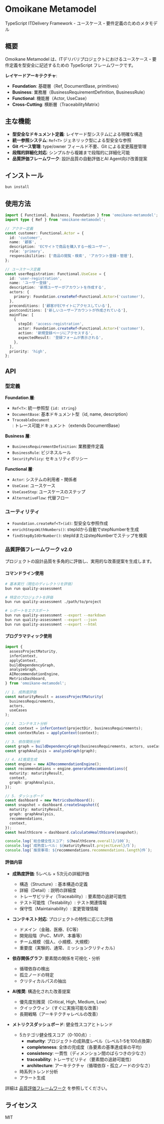 # Omoikane Metamodel

TypeScript ITDelivery Framework - ユースケース・要件定義のためのメタモデル

## 概要

Omoikane Metamodel は、ITデリバリプロジェクトにおけるユースケース・要件定義を型安全に記述するための TypeScript フレームワークです。

**レイヤードアーキテクチャ**:
- **Foundation**: 基礎層（Ref<T>, DocumentBase, primitives）
- **Business**: 業務層（BusinessRequirementDefinition, BusinessRule）
- **Functional**: 機能層（Actor, UseCase）
- **Cross-Cutting**: 横断層（TraceabilityMatrix）

## 主な機能

- **型安全なドキュメント定義**: レイヤード型システムによる明確な構造
- **統一参照システム**: `Ref<T>` ジェネリック型による型安全な参照
- **Git ベース管理**: type/owner フィールド不要、Git による変更履歴管理
- **段階的詳細化対応**: シンプルから複雑まで段階的に詳細化可能
- **品質評価フレームワーク**: 設計品質の自動評価とAI Agent向け改善提案

## インストール

```bash
bun install
```

## 使用方法

```typescript
import { Functional, Business, Foundation } from 'omoikane-metamodel';
import type { Ref } from 'omoikane-metamodel';

// アクター定義
const customer: Functional.Actor = {
  id: 'customer',
  name: '顧客',
  description: 'ECサイトで商品を購入する一般ユーザー',
  role: 'primary',
  responsibilities: ['商品の閲覧・検索', 'アカウント登録・管理'],
};

// ユースケース定義
const userRegistration: Functional.UseCase = {
  id: 'user-registration',
  name: 'ユーザー登録',
  description: '新規ユーザーがアカウントを作成する',
  actors: {
    primary: Foundation.createRef<Functional.Actor>('customer'),
  },
  preconditions: ['顧客がECサイトにアクセスしている'],
  postconditions: ['新しいユーザーアカウントが作成されている'],
  mainFlow: [
    {
      stepId: 'access-registration',
      actor: Foundation.createRef<Functional.Actor>('customer'),
      action: '新規登録ページにアクセスする',
      expectedResult: '登録フォームが表示される',
    },
  ],
  priority: 'high',
};
```

## API

### 型定義

**Foundation 層**:
- `Ref<T>`: 統一参照型 `{id: string}`
- `DocumentBase`: 基本ドキュメント型（id, name, description）
- `TraceableDocument`: トレース可能ドキュメント（extends DocumentBase）

**Business 層**:
- `BusinessRequirementDefinition`: 業務要件定義
- `BusinessRule`: ビジネスルール
- `SecurityPolicy`: セキュリティポリシー

**Functional 層**:
- `Actor`: システムの利用者・関係者
- `UseCase`: ユースケース
- `UseCaseStep`: ユースケースのステップ
- `AlternativeFlow`: 代替フロー

### ユーティリティ

- `Foundation.createRef<T>(id)`: 型安全な参照作成
- `enrichStepsWithNumbers()`: stepIdから自動でstepNumberを生成
- `findStepByIdOrNumber()`: stepIdまたはstepNumberでステップを検索

### 品質評価フレームワーク v2.0

プロジェクトの設計品質を多角的に評価し、実用的な改善提案を生成します。

#### コマンドライン使用

```bash
# 基本実行（現在のディレクトリを評価）
bun run quality-assessment

# 特定のプロジェクトを評価
bun run quality-assessment ./path/to/project

# レポートをエクスポート
bun run quality-assessment --export --markdown
bun run quality-assessment --export --json
bun run quality-assessment --export --html
```

#### プログラマティック使用

```typescript
import {
  assessProjectMaturity,
  inferContext,
  applyContext,
  buildDependencyGraph,
  analyzeGraph,
  AIRecommendationEngine,
  MetricsDashboard,
} from 'omoikane-metamodel';

// 1. 成熟度評価
const maturityResult = assessProjectMaturity(
  businessRequirements,
  actors,
  useCases
);

// 2. コンテキスト分析
const context = inferContext(projectDir, businessRequirements);
const contextRules = applyContext(context);

// 3. 依存関係分析
const graph = buildDependencyGraph(businessRequirements, actors, useCases);
const graphAnalysis = analyzeGraph(graph);

// 4. AI推奨生成
const engine = new AIRecommendationEngine();
const recommendations = engine.generateRecommendations({
  maturity: maturityResult,
  context,
  graph: graphAnalysis,
});

// 5. ダッシュボード
const dashboard = new MetricsDashboard();
const snapshot = dashboard.createSnapshot({
  maturity: maturityResult,
  graph: graphAnalysis,
  recommendations,
  context,
});
const healthScore = dashboard.calculateHealthScore(snapshot);

console.log(`総合健全性スコア: ${healthScore.overall}/100`);
console.log(`成熟度レベル: ${maturityResult.projectLevel}/5`);
console.log(`推奨事項: ${recommendations.recommendations.length}件`);
```

#### 評価内容

- **成熟度評価**: 5レベル × 5次元の詳細評価
  - 構造（Structure）: 基本構造の定義
  - 詳細（Detail）: 説明の詳細度
  - トレーサビリティ（Traceability）: 要素間の追跡可能性
  - テスト可能性（Testability）: テスト関連情報
  - 保守性（Maintainability）: 変更管理情報

- **コンテキスト対応**: プロジェクトの特性に応じた評価
  - ドメイン（金融、医療、EC等）
  - 開発段階（PoC、MVP、本番等）
  - チーム規模（個人、小規模、大規模）
  - 重要度（実験的、通常、ミッションクリティカル）

- **依存関係グラフ**: 要素間の関係を可視化・分析
  - 循環依存の検出
  - 孤立ノードの特定
  - クリティカルパスの抽出

- **AI推奨**: 構造化された改善提案
  - 優先度別推奨（Critical, High, Medium, Low）
  - クイックウィン（すぐに実施可能な改善）
  - 長期戦略（アーキテクチャレベルの改善）

- **メトリクスダッシュボード**: 健全性スコアとトレンド
  - 5カテゴリ健全性スコア（0-100点）:
    - **maturity**: プロジェクトの成熟度レベル（レベル1-5を100点換算）
    - **completeness**: 全体の完成度（各要素の基準達成率の平均）
    - **consistency**: 一貫性（ディメンション間のばらつきの少なさ）
    - **traceability**: トレーサビリティ（要素間の追跡可能性）
    - **architecture**: アーキテクチャ（循環依存・孤立ノードの少なさ）
  - 時系列トレンド分析
  - アラート生成

詳細は [品質評価フレームワーク](./src/quality/README.md) を参照してください。

## ライセンス

MIT
